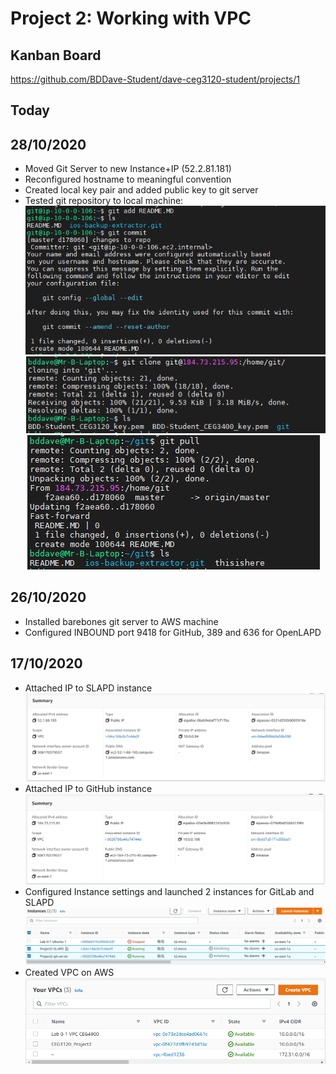 # Project 2:  Working with VPC

## Kanban Board
https://github.com/BDDave-Student/dave-ceg3120-student/projects/1

## Today
## 28/10/2020
- Moved Git Server to new Instance+IP (52.2.81.181)
- Reconfigured hostname to meaningful convention
- Created local key pair and added public key to git server
- Tested git repository to local machine:  
![git-server-README](images/project2-git-server-README.PNG)
![git-local-clone](images/project2-git-local-clone.PNG)
![git-local-pull](images/project2-git-local-pull.PNG)

## 26/10/2020
- Installed barebones git server to AWS machine
- Configured INBOUND port 9418 for GitHub, 389 and 636 for OpenLAPD

## 17/10/2020
- Attached IP to SLAPD instance
![SLAPD-IP](images/project2-slapd-ip.PNG)
- Attached IP to GitHub instance
![GitHub-IP](images/project2-github-ip.PNG)
- Configured Instance settings and launched 2 instances for GitLab and SLAPD
![Instances](images/project2-instances.PNG)
- Created VPC on AWS
![VPC](images/project2-VPC.PNG)

